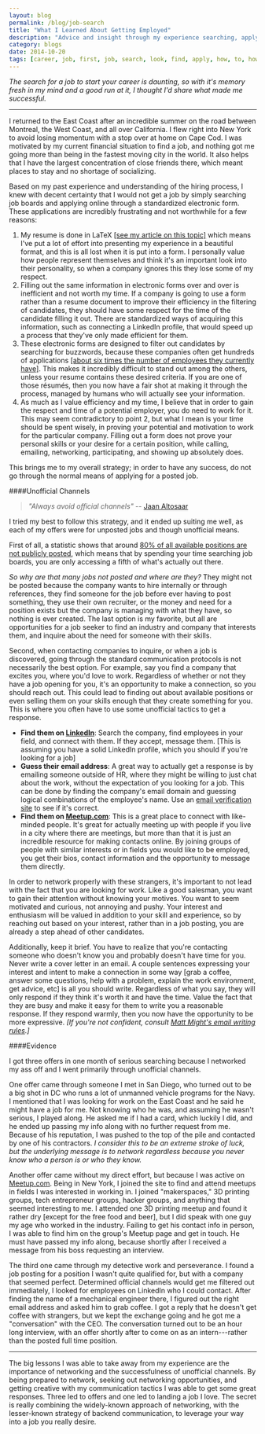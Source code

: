 ```yaml
---
layout: blog
permalink: /blog/job-search
title: "What I Learned About Getting Employed"
description: "Advice and insight through my experience searching, applying, and choosing my first job"
category: blogs
date: 2014-10-20
tags: [career, job, first, job, search, look, find, apply, how, to, how to, personal, Mike, Michael, Elliot, King, McGill]
---
```


*The search for a job to start your career is daunting, so with it's memory fresh in my mind and a good run at it, I thought I'd share what made me successful.*

----

I returned to the East Coast after an incredible summer on the road between Montreal, the West Coast, and all over California.  I flew right into New York to avoid losing momentum with a stop over at home on Cape Cod.  I was motivated by my current financial situation to find a job, and nothing got me going more than being in the fastest moving city in the world.  It also helps that I have the largest concentration of close friends there, which meant places to stay and no shortage of socializing.  

Based on my past experience and understanding of the hiring process, I knew with decent certainty that I would not get a job by simply searching job boards and applying online through a standardized electronic form.  These applications are incredibly frustrating and not worthwhile for a few reasons:

1. My resume is done in LaTeX [[see my article on this topic]](/articles/learn-latex) which means I've put a lot of effort into presenting my experience in a beautiful format, and this is all lost when it is put into a form.  I personally value how people represent themselves and think it's an important look into their personality, so when a company ignores this they lose some of my respect.
2. Filling out the same information in electronic forms over and over is inefficient and not worth my time.  If a company is going to use a form rather than a resume document to improve their efficiency in the filtering of candidates, they should have some respect for the time of the candidate filling it out.  There are standardized ways of acquiring this information, such as connecting a LinkedIn profile, that would speed up a process that they've only made efficient for them.
3. These electronic forms are designed to filter out candidates by searching for buzzwords, because these companies often get hundreds of applications <a markdown="0" target="_blank" href="http://www.npr.org/2011/02/08/133474431/a-successful-job-search-its-all-about-networking">[about six times the number of employees they currently have]</a>.  This makes it incredibly difficult to stand out among the others, unless your resume contains these desired criteria. If you are one of those résumés, then you now have a fair shot at making it through the process, managed by humans who will actually see your information.  
4. As much as I value efficiency and my time, I believe that in order to gain the respect and time of a potential employer, you do need to work for it.  This may seem contradictory to point 2, but what I mean is your time should be spent wisely, in proving your potential and motivation to work for the particular company.  Filling out a form does not prove your personal skills or your desire for a certain position, while calling, emailing, networking, participating, and showing up absolutely does.  

This brings me to my overall strategy; in order to have any success, do not go through the normal means of applying for a posted job.

####Unofficial Channels

> *"Always avoid official channels"* -- <a markdown="0" target="_blank" href="http://jaan.io">Jaan Altosaar</a>

I tried my best to follow this strategy, and it ended up suiting me well, as each of my offers were for unposted jobs and though unofficial means.

First of all, a statistic shows that around <a markdown="0" target="_blank" href="https://www.collegerecruiter.com/blog/2013/03/28/80-of-job-openings-are-unadvertised/">80% of all available positions are not publicly posted</a>, which means that by spending your time searching job boards, you are only accessing a fifth of what's actually out there.

*So why are that many jobs not posted and where are they?* They might not be posted because the company wants to hire internally or through references, they find someone for the job before ever having to post something, they use their own recruiter, or the money and need for a position exists but the company is managing with what they have, so nothing is ever created.  The last option is my favorite, but all are opportunities for a job seeker to find an industry and company that interests them, and inquire about the need for someone with their skills.  

Second, when contacting companies to inquire, or when a job is discovered, going through the standard communication protocols is not necessarily the best option.  For example, say you find a company that excites you, where you'd love to work.  Regardless of whether or not they have a job opening for you, it's an opportunity to make a connection, so you should reach out.  This could lead to finding out about available positions or even selling them on your skills enough that they create something for you. This is where you often have to use some unofficial tactics to get a response.

- **Find them on <a markdown="0" target="_blank" href="https://www.linkedin.com/in/michaelelliotking">LinkedIn</a>**: Search the company, find employees in your field, and connect with them.  If they accept, message them. [This is assuming you have a solid LinkedIn profile, which you should if you're looking for a job]
- **Guess their email address**: A great way to actually get a response is by emailing someone outside of HR, where they might be willing to just chat about the work, without the expectation of you looking for a job.  This can be done by finding the company's email domain and guessing logical combinations of the employee's name.  Use an <a markdown="0" target="_blank" href="http://www.verify-email.org/">email verification site</a> to see if it's correct.
- **Find them on <a markdown="0" target="_blank" href="https://www.meetup.com">Meetup.com</a>**: This is a great place to connect with like-minded people.  It's great for actually meeting up with people if you live in a city where there are meetings, but more than that it is just an incredible resource for making contacts online.  By joining groups of people with similar interests or in fields you would like to be employed, you get their bios, contact information and the opportunity to message them directly.

In order to network properly with these strangers, it's important to not lead with the fact that you are looking for work.  Like a good salesman, you want to gain their attention without knowing your motives. You want to seem motivated and curious, not annoying and pushy.  Your interest and enthusiasm will be valued in addition to your skill and experience, so by reaching out based on your interest, rather than in a job posting, you are already a step ahead of other candidates.  

Additionally, keep it brief.  You have to realize that you're contacting someone who doesn't know you and probably doesn't have time for you.  Never write a cover letter in an email.  A couple sentences expressing your interest and intent to make a connection in some way [grab a coffee, answer some questions, help with a problem, explain the work environment, get advice, etc] is all you should write.  Regardless of what you say, they will only respond if they think it's worth it and have the time.  Value the fact that they are busy and make it easy for them to write you a reasonable response.  If they respond warmly, then you now have the opportunity to be more expressive. *[If you're not confident, consult <a markdown="0" target="_blank" href="http://matt.might.net/articles/how-to-email/">Matt Might's email writing rules</a>.]*

####Evidence

I got three offers in one month of serious searching because I networked my ass off and I went primarily through unofficial channels.

One offer came through someone I met in San Diego, who turned out to be a big shot in DC who runs a lot of unmanned vehicle programs for the Navy.  I mentioned that I was looking for work on the East Coast and he said he might have a job for me.  Not knowing who he was, and assuming he wasn't serious, I played along.  He asked me if I had a card, which luckily I did, and he ended up passing my info along with no further request from me.  Because of his reputation, I was pushed to the top of the pile and contacted by one of his contractors. *I consider this to be an extreme stroke of luck, but the underlying message is to network regardless because you never know who a person is or who they know.*

Another offer came without my direct effort, but because I was active on <a markdown="0" target="_blank" href="https://www.meetup.com">Meetup.com</a>.  Being in New York, I joined the site to find and attend meetups in fields I was interested in working in. I joined "makerspaces," 3D printing groups, tech entrepreneur groups, hacker groups, and anything that seemed interesting to me.  I attended one 3D printing meetup and found it rather dry [except for the free food and beer], but I did speak with one guy my age who worked in the industry.  Failing to get his contact info in person, I was able to find him on the group's Meetup page and get in touch.  He must have passed my info along, because shortly after I received a message from his boss requesting an interview.  

The third one came through my detective work and perseverance.  I found a job posting for a position I wasn't quite qualified for, but with a company that seemed perfect.  Determined official channels would get me filtered out immediately, I looked for employees on LinkedIn who I could contact.  After finding the name of a mechanical engineer there, I figured out the right email address and asked him to grab coffee.  I got a reply that he doesn't get coffee with strangers, but we kept the exchange going and he got me a "conversation" with the CEO.  The conversation turned out to be an hour long interview, with an offer shortly after to come on as an intern---rather than the posted full time position.

_____

The big lessons I was able to take away from my experience are the importance of networking and the successfulness of unofficial channels. By being prepared to network, seeking out networking opportunities, and getting creative with my communication tactics I was able to get some great responses.  Three led to offers and one led to landing a job I love.  The secret is really combining the widely-known approach of networking, with the lesser-known strategy of backend communication, to leverage your way into a job you really desire.